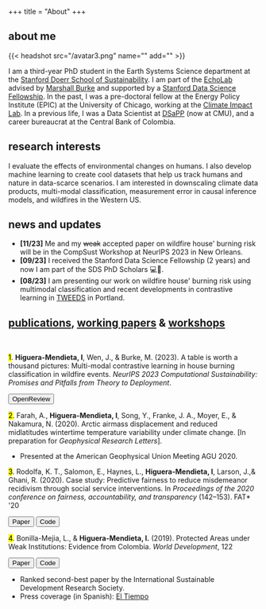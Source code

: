 +++
title = "About"
+++

## about me 

{{< headshot src="/avatar3.png" name="" add="" >}}

I am a third-year PhD student in the Earth Systems Science department at the
[Stanford Doerr School of Sustainability][5]. I am part of the [EchoLab][6]
advised by [Marshall Burke][7] and supported by a [Stanford Data Science
Fellowship][9]. In the past, I was a pre-doctoral fellow at the Energy Policy
Institute (EPIC) at the University of Chicago, working at the [Climate Impact
Lab][3]. In a previous life, I was a Data Scientist at [DSaPP][4] (now at CMU),
and a career bureaucrat at the Central Bank of Colombia. 

## research interests

I evaluate the effects of environmental changes on humans. I also develop
machine learning to create cool datasets that help us track humans and nature
in data-scarce scenarios. I am interested in downscaling climate data products,
multi-modal classification, measurement error in causal inference models, and
wildfires in the Western US.

## news and updates

  - **[11/23]** Me and my ~~weak~~ accepted paper on wildfire house' burning risk
    will be in the CompSust Workshop at NeurIPS 2023 in New Orleans. 
  - **[09/23]** I received the Stanford Data Science Fellowship (2 years) and now
    I am part of the SDS PhD Scholars 💻🤖.
  - **[08/23]** I am presenting our work on wildfire house' burning risk using
    multimodal classification and recent developments in contrastive learning
    in [TWEEDS][8] in Portland.

## <u class="publications">publications</u>, <u class="working">working papers</u> & <u class="conferences">workshops</u>
 
<p>&nbsp;</p>

<mark class="confm">1</mark>. **Higuera-Mendieta, I**, Wen, J., & Burke, M. (2023). A table is worth a
   thousand pictures: Multi-modal contrastive learning in house burning
   classification in wildfire events. *NeurIPS 2023 Computational
   Sustainability: Promises and Pitfalls from Theory to Deployment*.
   
   <button class="button" onclick="location.href='https://openreview.net/forum?id=7KTQsrUIOy'" id="paper-button">OpenReview</button>
   
<mark class="workm">2</mark>. Farah, A., **Higuera-Mendieta, I**, Song, Y., Franke, J. A., Moyer, E.,
   & Nakamura, N. (2020). Arctic airmass displacement and reduced midlatitudes
   wintertime temperature variability under climate change. [In preparation for
   *Geophysical Research Letters*]. 
   - Presented at the American Geophysical Union Meeting AGU  2020.

<mark class="pubm">3</mark>. Rodolfa, K. T., Salomon, E., Haynes, L., **Higuera-Mendieta, I**, Larson, J.,& Ghani, R. (2020). Case study: Predictive fairness to reduce misdemeanor
   recidivism through social service interventions. In *Proceedings of the 2020
   conference on fairness, accountability, and transparency* (142–153). FAT\* '20
   
   <button class="button" onclick="location.href='https://arxiv.org/abs/2001.09233'" id="paper-button">Paper</button>
   <button class="button" onclick="location.href='https://github.com/dssg/aequitas'" id="code-button">Code</button>

<mark class="pubm">4</mark>. Bonilla-Mejia, L., & **Higuera-Mendieta, I.** (2019). Protected Areas under Weak Institutions: Evidence from Colombia. *World Development*, 122 
   
   <button class="button" onclick="location.href='https://www.sciencedirect.com/science/article/pii/S0305750X19301718'" id="paper-button">Paper</button>
   <button class="button" onclick="location.href='https://github.com/banco-republica-research/deforestacion'" id="code-button">Code</button>
 
   - Ranked second-best paper by the International Sustainable Development
      Research Society.
   - Press coverage (in Spanish): [El Tiempo][1]


[1]: https://www.eltiempo.com/vida/medio-ambiente/deforestacion-en-colombia-territorios-colectivos-para-frenarla-379204
[3]: http://www.impactlab.org/ 
[4]: http://www.datasciencepublicpolicy.org/
[5]: https://sustainability.stanford.edu/
[6]: https://www.stanfordecholab.com/
[7]: https://web.stanford.edu/~mburke/
[8]: https://tweeds.io/
[9]: https://datascience.stanford.edu/programs/stanford-data-science-scholars-program
